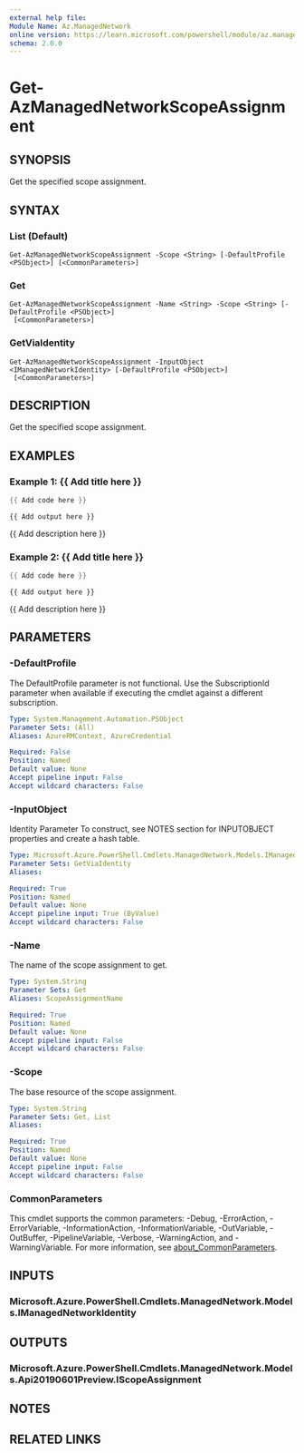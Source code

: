 ```yaml
---
external help file:
Module Name: Az.ManagedNetwork
online version: https://learn.microsoft.com/powershell/module/az.managednetwork/get-azmanagednetworkscopeassignment
schema: 2.0.0
---
```


# Get-AzManagedNetworkScopeAssignment

## SYNOPSIS
Get the specified scope assignment.

## SYNTAX

### List (Default)
```
Get-AzManagedNetworkScopeAssignment -Scope <String> [-DefaultProfile <PSObject>] [<CommonParameters>]
```

### Get
```
Get-AzManagedNetworkScopeAssignment -Name <String> -Scope <String> [-DefaultProfile <PSObject>]
 [<CommonParameters>]
```

### GetViaIdentity
```
Get-AzManagedNetworkScopeAssignment -InputObject <IManagedNetworkIdentity> [-DefaultProfile <PSObject>]
 [<CommonParameters>]
```

## DESCRIPTION
Get the specified scope assignment.

## EXAMPLES

### Example 1: {{ Add title here }}
```powershell
{{ Add code here }}
```

```output
{{ Add output here }}
```

{{ Add description here }}

### Example 2: {{ Add title here }}
```powershell
{{ Add code here }}
```

```output
{{ Add output here }}
```

{{ Add description here }}

## PARAMETERS

### -DefaultProfile
The DefaultProfile parameter is not functional.
Use the SubscriptionId parameter when available if executing the cmdlet against a different subscription.

```yaml
Type: System.Management.Automation.PSObject
Parameter Sets: (All)
Aliases: AzureRMContext, AzureCredential

Required: False
Position: Named
Default value: None
Accept pipeline input: False
Accept wildcard characters: False
```

### -InputObject
Identity Parameter
To construct, see NOTES section for INPUTOBJECT properties and create a hash table.

```yaml
Type: Microsoft.Azure.PowerShell.Cmdlets.ManagedNetwork.Models.IManagedNetworkIdentity
Parameter Sets: GetViaIdentity
Aliases:

Required: True
Position: Named
Default value: None
Accept pipeline input: True (ByValue)
Accept wildcard characters: False
```

### -Name
The name of the scope assignment to get.

```yaml
Type: System.String
Parameter Sets: Get
Aliases: ScopeAssignmentName

Required: True
Position: Named
Default value: None
Accept pipeline input: False
Accept wildcard characters: False
```

### -Scope
The base resource of the scope assignment.

```yaml
Type: System.String
Parameter Sets: Get, List
Aliases:

Required: True
Position: Named
Default value: None
Accept pipeline input: False
Accept wildcard characters: False
```

### CommonParameters
This cmdlet supports the common parameters: -Debug, -ErrorAction, -ErrorVariable, -InformationAction, -InformationVariable, -OutVariable, -OutBuffer, -PipelineVariable, -Verbose, -WarningAction, and -WarningVariable. For more information, see [about_CommonParameters](http://go.microsoft.com/fwlink/?LinkID=113216).

## INPUTS

### Microsoft.Azure.PowerShell.Cmdlets.ManagedNetwork.Models.IManagedNetworkIdentity

## OUTPUTS

### Microsoft.Azure.PowerShell.Cmdlets.ManagedNetwork.Models.Api20190601Preview.IScopeAssignment

## NOTES

## RELATED LINKS

